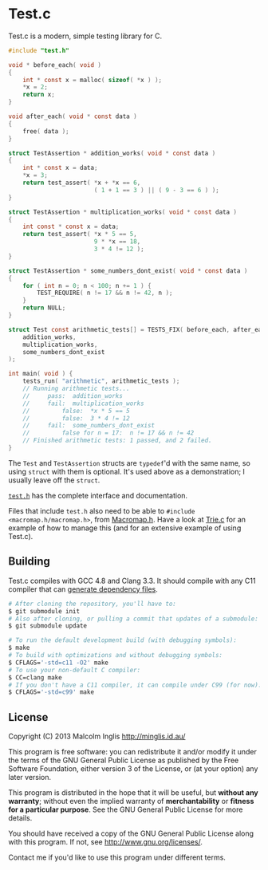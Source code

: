 # Test.c

Test.c is a modern, simple testing library for C.

``` c
#include "test.h"

void * before_each( void )
{
    int * const x = malloc( sizeof( *x ) );
    *x = 2;
    return x;
}

void after_each( void * const data )
{
    free( data );
}

struct TestAssertion * addition_works( void * const data )
{
    int * const x = data;
    *x = 3;
    return test_assert( *x + *x == 6,
                        ( 1 + 1 == 3 ) || ( 9 - 3 == 6 ) );
}

struct TestAssertion * multiplication_works( void * const data )
{
    int const * const x = data;
    return test_assert( *x * 5 == 5,
                        9 * *x == 18,
                        3 * 4 != 12 );
}

struct TestAssertion * some_numbers_dont_exist( void * const data )
{
    for ( int n = 0; n < 100; n += 1 ) {
        TEST_REQUIRE( n != 17 && n != 42, n );
    }
    return NULL;
}

struct Test const arithmetic_tests[] = TESTS_FIX( before_each, after_each,
    addition_works,
    multiplication_works,
    some_numbers_dont_exist
);

int main( void ) {
    tests_run( "arithmetic", arithmetic_tests );
    // Running arithmetic tests...
    //     pass:  addition_works
    //     fail:  multiplication_works
    //         false:  *x * 5 == 5
    //         false:  3 * 4 != 12
    //     fail:  some_numbers_dont_exist
    //         false for n = 17:  n != 17 && n != 42
    // Finished arithmetic tests: 1 passed, and 2 failed.
}
```

The `Test` and `TestAssertion` structs are `typedef`'d with the same name, so using `struct` with them is optional. It's used above as a demonstration; I usually leave off the `struct`.

[`test.h`](/test.h) has the complete interface and documentation.

Files that include `test.h` also need to be able to `#include <macromap.h/macromap.h>`, from [Macromap.h](https://github.com/mcinglis/macromap.h). Have a look at [Trie.c](https://github.com/mcinglis/trie.c) for an example of how to manage this (and for an extensive example of using Test.c).


## Building

Test.c compiles with GCC 4.8 and Clang 3.3. It should compile with any C11 compiler that can [generate dependency files](/Makefile#L24).

``` sh
# After cloning the repository, you'll have to:
$ git submodule init
# Also after cloning, or pulling a commit that updates of a submodule:
$ git submodule update

# To run the default development build (with debugging symbols):
$ make
# To build with optimizations and without debugging symbols:
$ CFLAGS='-std=c11 -O2' make
# To use your non-default C compiler:
$ CC=clang make
# If you don't have a C11 compiler, it can compile under C99 (for now):
$ CFLAGS='-std=c99' make
```


## License

Copyright (C) 2013 Malcolm Inglis <http://minglis.id.au/>

This program is free software: you can redistribute it and/or modify it under the terms of the GNU General Public License as published by the Free Software Foundation, either version 3 of the License, or (at your option) any later version.

This program is distributed in the hope that it will be useful, but **without any warranty**; without even the implied warranty of **merchantability** or **fitness for a particular purpose**. See the GNU General Public License for more details.

You should have received a copy of the GNU General Public License along with this program. If not, see <http://www.gnu.org/licenses/>.

Contact me if you'd like to use this program under different terms.

